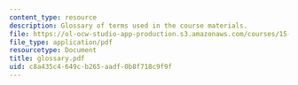 ```yaml
---
content_type: resource
description: Glossary of terms used in the course materials.
file: https://ol-ocw-studio-app-production.s3.amazonaws.com/courses/15-988-system-dynamics-self-study-fall-1998-spring-1999/c8a435c4649cb265aadf0b8f718c9f9f_glossary.pdf
file_type: application/pdf
resourcetype: Document
title: glossary.pdf
uid: c8a435c4-649c-b265-aadf-0b8f718c9f9f
---
```

